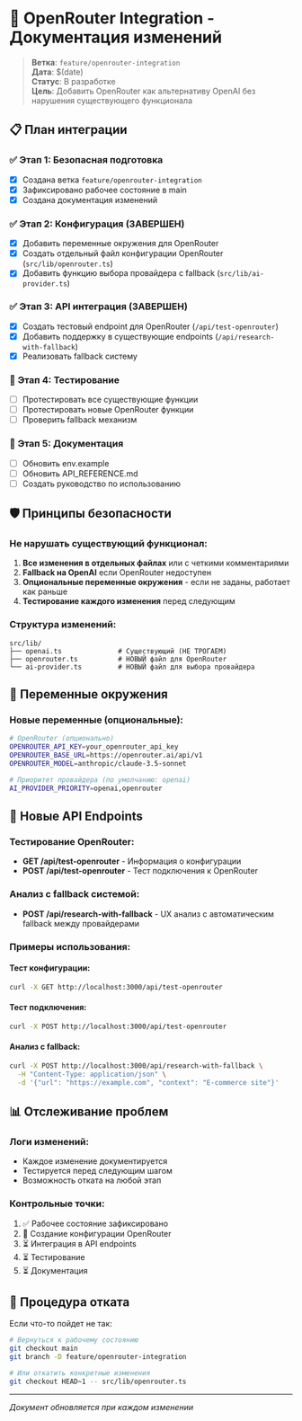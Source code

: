 # 🔄 OpenRouter Integration - Документация изменений

> **Ветка**: `feature/openrouter-integration`  
> **Дата**: $(date)  
> **Статус**: В разработке  
> **Цель**: Добавить OpenRouter как альтернативу OpenAI без нарушения существующего функционала

## 📋 План интеграции

### ✅ **Этап 1: Безопасная подготовка**
- [x] Создана ветка `feature/openrouter-integration`
- [x] Зафиксировано рабочее состояние в main
- [x] Создана документация изменений

### ✅ **Этап 2: Конфигурация (ЗАВЕРШЕН)**
- [x] Добавить переменные окружения для OpenRouter
- [x] Создать отдельный файл конфигурации OpenRouter (`src/lib/openrouter.ts`)
- [x] Добавить функцию выбора провайдера с fallback (`src/lib/ai-provider.ts`)

### ✅ **Этап 3: API интеграция (ЗАВЕРШЕН)**
- [x] Создать тестовый endpoint для OpenRouter (`/api/test-openrouter`)
- [x] Добавить поддержку в существующие endpoints (`/api/research-with-fallback`)
- [x] Реализовать fallback систему

### 🔄 **Этап 4: Тестирование**
- [ ] Протестировать все существующие функции
- [ ] Протестировать новые OpenRouter функции
- [ ] Проверить fallback механизм

### 🔄 **Этап 5: Документация**
- [ ] Обновить env.example
- [ ] Обновить API_REFERENCE.md
- [ ] Создать руководство по использованию

## 🛡️ Принципы безопасности

### **Не нарушать существующий функционал:**
1. **Все изменения в отдельных файлах** или с четкими комментариями
2. **Fallback на OpenAI** если OpenRouter недоступен
3. **Опциональные переменные окружения** - если не заданы, работает как раньше
4. **Тестирование каждого изменения** перед следующим

### **Структура изменений:**
```
src/lib/
├── openai.ts              # Существующий (НЕ ТРОГАЕМ)
├── openrouter.ts          # НОВЫЙ файл для OpenRouter
└── ai-provider.ts         # НОВЫЙ файл для выбора провайдера
```

## 🔧 Переменные окружения

### **Новые переменные (опциональные):**
```bash
# OpenRouter (опционально)
OPENROUTER_API_KEY=your_openrouter_api_key
OPENROUTER_BASE_URL=https://openrouter.ai/api/v1
OPENROUTER_MODEL=anthropic/claude-3.5-sonnet

# Приоритет провайдера (по умолчанию: openai)
AI_PROVIDER_PRIORITY=openai,openrouter
```

## 🚀 Новые API Endpoints

### **Тестирование OpenRouter:**
- **GET /api/test-openrouter** - Информация о конфигурации
- **POST /api/test-openrouter** - Тест подключения к OpenRouter

### **Анализ с fallback системой:**
- **POST /api/research-with-fallback** - UX анализ с автоматическим fallback между провайдерами

### **Примеры использования:**

#### Тест конфигурации:
```bash
curl -X GET http://localhost:3000/api/test-openrouter
```

#### Тест подключения:
```bash
curl -X POST http://localhost:3000/api/test-openrouter
```

#### Анализ с fallback:
```bash
curl -X POST http://localhost:3000/api/research-with-fallback \
  -H "Content-Type: application/json" \
  -d '{"url": "https://example.com", "context": "E-commerce site"}'
```

## 📊 Отслеживание проблем

### **Логи изменений:**
- Каждое изменение документируется
- Тестируется перед следующим шагом
- Возможность отката на любой этап

### **Контрольные точки:**
1. ✅ Рабочее состояние зафиксировано
2. 🔄 Создание конфигурации OpenRouter
3. ⏳ Интеграция в API endpoints
4. ⏳ Тестирование
5. ⏳ Документация

## 🚨 Процедура отката

Если что-то пойдет не так:
```bash
# Вернуться к рабочему состоянию
git checkout main
git branch -D feature/openrouter-integration

# Или откатить конкретные изменения
git checkout HEAD~1 -- src/lib/openrouter.ts
```

---
*Документ обновляется при каждом изменении*
